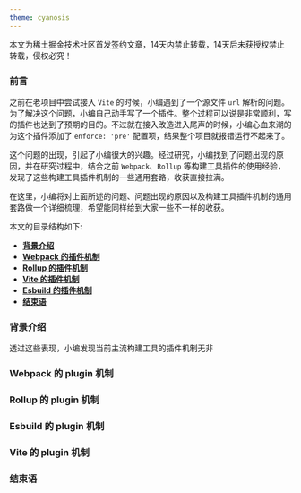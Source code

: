 ```yaml
---
theme: cyanosis
---
```


本文为稀土掘金技术社区首发签约文章，14天内禁止转载，14天后未获授权禁止转载，侵权必究！

<h3>前言</h3>

之前在老项目中尝试接入 `Vite` 的时候，小编遇到了一个源文件 `url` 解析的问题。为了解决这个问题，小编自己动手写了一个插件。整个过程可以说是非常顺利，写的插件也达到了预期的目的。不过就在接入改造进入尾声的时候，小编心血来潮的为这个插件添加了 `enforce: 'pre'` 配置项，结果整个项目就报错运行不起来了。

这个问题的出现，引起了小编很大的兴趣。经过研究，小编找到了问题出现的原因，并在研究过程中，结合之前 `Webpack`、`Rollup` 等构建工具插件的使用经验，发现了这些构建工具插件机制的一些通用套路，收获直接拉满。

在这里，小编将对上面所述的问题、问题出现的原因以及构建工具插件机制的通用套路做一个详细梳理，希望能同样给到大家一些不一样的收获。

本文的目录结构如下:
- **<a href="#1">背景介绍</a>**
- **<a href="#2">Webpack 的插件机制</a>**
- **<a href="#3">Rollup 的插件机制</a>**
- **<a href="#4">Vite 的插件机制</a>**
- **<a href="#5">Esbuild 的插件机制</a>**
- **<a href="#6">结束语</a>**

<h3 id="1">背景介绍</h3>

透过这些表现，小编发现当前主流构建工具的插件机制无非

<h3 id="2">Webpack 的 plugin 机制</h3>

<h3 id="3">Rollup 的 plugin 机制</h3>

<h3 id="4">Esbuild 的 plugin 机制</h3>

<h3 id="5">Vite 的 plugin 机制</h3>

<h3 id="6">结束语</h3>